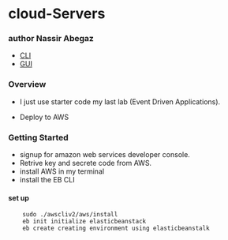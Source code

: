 

# cloud-Servers
### author Nassir Abegaz
- [CLI](http://Cloudserverapplication-env-1.eba-kjmxem3k.us-west-2.elasticbeanstalk.com)
- [GUI](https://us-west-2.console.aws.amazon.com/ec2/v2/home?region=us-west-2#InstanceDetails:instanceId=i-06541e44949303c2a)

### Overview 

- I just use starter code my last lab (Event Driven Applications).

- Deploy to AWS 

### Getting Started 
- signup for amazon web services developer console.
- Retrive key and secrete code from AWS.
- install AWS in my terminal 
- install the EB CLI 


#### set up 
        sudo ./awscliv2/aws/install
        eb init initialize elasticbeanstack
        eb create creating environment using elasticbeanstalk
